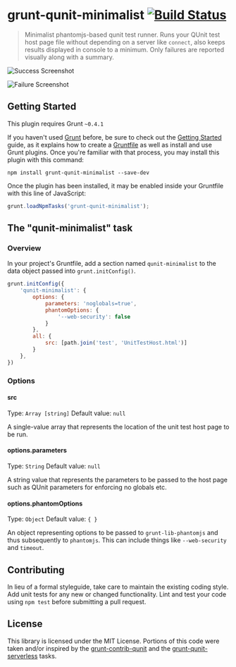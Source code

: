 # grunt-qunit-minimalist [![Build Status](https://travis-ci.org/gotdibbs/grunt-qunit-minimalist.png?branch=master)](https://travis-ci.org/gotdibbs/grunt-qunit-minimalist)

> Minimalist phantomjs-based qunit test runner. Runs your QUnit test host page file without depending on a server like `connect`, also keeps results displayed in console to a minimum. Only failures are reported visually along with a summary.

![Success Screenshot](https://raw.github.com/gotdibbs/grunt-qunit-minimalist/master/success.png)

![Failure Screenshot](https://raw.github.com/gotdibbs/grunt-qunit-minimalist/master/failure.png)


## Getting Started
This plugin requires Grunt `~0.4.1`

If you haven't used [Grunt](http://gruntjs.com/) before, be sure to check out the [Getting Started](http://gruntjs.com/getting-started) guide, as it explains how to create a [Gruntfile](http://gruntjs.com/sample-gruntfile) as well as install and use Grunt plugins. Once you're familiar with that process, you may install this plugin with this command:

```shell
npm install grunt-qunit-minimalist --save-dev
```

Once the plugin has been installed, it may be enabled inside your Gruntfile with this line of JavaScript:

```js
grunt.loadNpmTasks('grunt-qunit-minimalist');
```

## The "qunit-minimalist" task

### Overview
In your project's Gruntfile, add a section named `qunit-minimalist` to the data object passed into `grunt.initConfig()`.

```js
grunt.initConfig({
    'qunit-minimalist': {
		options: {
            parameters: 'noglobals=true',
            phantomOptions: {
                '--web-security': false
            }
        },
        all: {
			src: [path.join('test', 'UnitTestHost.html')]
        }
    },
})
```

### Options

#### src
Type: `Array [string]`
Default value: `null`

A single-value array that represents the location of the unit test host page to be run.

#### options.parameters
Type: `String`
Default value: `null`

A string value that represents the parameters to be passed to the host page such as QUnit parameters for enforcing no globals etc.

#### options.phantomOptions
Type: `Object`
Default value: `{ }`

An object representing options to be passed to `grunt-lib-phantomjs` and thus subsequently to `phantomjs`. This can include things like `--web-security` and `timeout`.

## Contributing
In lieu of a formal styleguide, take care to maintain the existing coding style. Add unit tests for any new or changed functionality. Lint and test your code using `npm test` before submitting a pull request.

## License
This library is licensed under the MIT License. Portions of this code were taken and/or inspired by the [grunt-contrib-qunit](https://github.com/gruntjs/grunt-contrib-qunit) and the [grunt-qunit-serverless](https://github.com/jgable/grunt-qunit-serverless) tasks.
